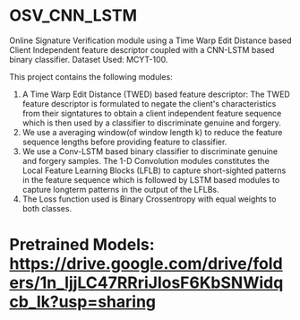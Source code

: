 # OSV_CNN_LSTM
Online Signature Verification module using a Time Warp Edit Distance based Client Independent feature descriptor coupled with a CNN-LSTM based binary classifier. Dataset Used: MCYT-100. 

This project contains the following modules:

1. A Time Warp Edit Distance (TWED) based feature descriptor: The TWED feature descriptor is formulated to negate the client's characteristics from their signtatures to obtain a client independent feature sequence which is then used by a classifier to discriminate genuine and forgery.
2. We use a averaging window(of window length k) to reduce the feature sequence lengths before providing feature to classifier.
3. We use a Conv-LSTM based binary classifier to discriminate genuine and forgery samples. The 1-D Convolution modules constitutes the Local Feature Learning Blocks (LFLB) to capture short-sighted patterns in the feature sequence which is followed by LSTM based modules to capture longterm patterns in the output of the LFLBs. 
4. The Loss function used is Binary Crossentropy with equal weights to both classes.


# Pretrained Models: https://drive.google.com/drive/folders/1n_IjjLC47RRriJlosF6KbSNWidqcb_Ik?usp=sharing

